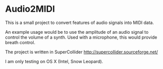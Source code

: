 # Audio2MIDI

This is a small project to convert features of audio signals into MIDI data. 

An example usage would be to use the amplitude of an audio signal to control the volume of a synth. Used with a microphone, this would provide breath control.

The project is written in SuperCollider http://supercollider.sourceforge.net/

I am only testing on OS X (Intel, Snow Leopard).